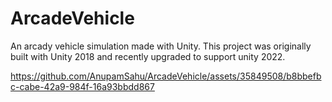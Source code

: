 # ArcadeVehicle

An arcady vehicle simulation made with Unity.
This project was originally built with Unity 2018 and recently upgraded to support unity 2022.

https://github.com/AnupamSahu/ArcadeVehicle/assets/35849508/b8bbefbc-cabe-42a9-984f-16a93bbdd867

